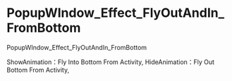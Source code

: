 # PopupWIndow_Effect_FlyOutAndIn_FromBottom
PopupWIndow_Effect_FlyOutAndIn_FromBottom

ShowAnimation：Fly Into Bottom From Activity,
HideAnimation：Fly Out Bottom From Activity,
